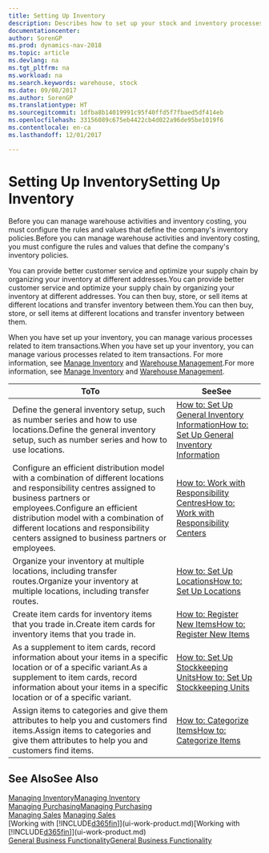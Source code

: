```yaml
---
title: Setting Up Inventory
description: Describes how to set up your stock and inventory processes, including transfer routes and locations, such as warehouses.
documentationcenter: 
author: SorenGP
ms.prod: dynamics-nav-2018
ms.topic: article
ms.devlang: na
ms.tgt_pltfrm: na
ms.workload: na
ms.search.keywords: warehouse, stock
ms.date: 09/08/2017
ms.author: SorenGP
ms.translationtype: HT
ms.sourcegitcommit: 1dfba8b14019991c95f40ffd5f7fbaed5df414eb
ms.openlocfilehash: 33156089c675eb4422cb4d022a96de95be1019f6
ms.contentlocale: en-ca
ms.lasthandoff: 12/01/2017

---
```

# <a name="setting-up-inventory"></a><span data-ttu-id="53d61-103">Setting Up Inventory</span><span class="sxs-lookup"><span data-stu-id="53d61-103">Setting Up Inventory</span></span>
<span data-ttu-id="53d61-104">Before you can manage warehouse activities and inventory costing, you must configure the rules and values that define the company's inventory policies.</span><span class="sxs-lookup"><span data-stu-id="53d61-104">Before you can manage warehouse activities and inventory costing, you must configure the rules and values that define the company's inventory policies.</span></span>

<span data-ttu-id="53d61-105">You can provide better customer service and optimize your supply chain by organizing your inventory at different addresses.</span><span class="sxs-lookup"><span data-stu-id="53d61-105">You can provide better customer service and optimize your supply chain by organizing your inventory at different addresses.</span></span> <span data-ttu-id="53d61-106">You can then buy, store, or sell items at different locations and transfer inventory between them.</span><span class="sxs-lookup"><span data-stu-id="53d61-106">You can then buy, store, or sell items at different locations and transfer inventory between them.</span></span>

<span data-ttu-id="53d61-107">When you have set up your inventory, you can manage various processes related to item transactions.</span><span class="sxs-lookup"><span data-stu-id="53d61-107">When you have set up your inventory, you can manage various processes related to item transactions.</span></span> <span data-ttu-id="53d61-108">For more information, see [Manage Inventory](inventory-manage-inventory.md) and [Warehouse Management](warehouse-manage-warehouse.md).</span><span class="sxs-lookup"><span data-stu-id="53d61-108">For more information, see [Manage Inventory](inventory-manage-inventory.md) and [Warehouse Management](warehouse-manage-warehouse.md).</span></span>

| <span data-ttu-id="53d61-109">To</span><span class="sxs-lookup"><span data-stu-id="53d61-109">To</span></span> | <span data-ttu-id="53d61-110">See</span><span class="sxs-lookup"><span data-stu-id="53d61-110">See</span></span> |
| --- | --- |
| <span data-ttu-id="53d61-111">Define the general inventory setup, such as number series and how to use locations.</span><span class="sxs-lookup"><span data-stu-id="53d61-111">Define the general inventory setup, such as number series and how to use locations.</span></span> |[<span data-ttu-id="53d61-112">How to: Set Up General Inventory Information</span><span class="sxs-lookup"><span data-stu-id="53d61-112">How to: Set Up General Inventory Information</span></span>](inventory-how-setup-general.md) |
|<span data-ttu-id="53d61-113">Configure an efficient distribution model with a combination of different locations and responsibility centres assigned to business partners or employees.</span><span class="sxs-lookup"><span data-stu-id="53d61-113">Configure an efficient distribution model with a combination of different locations and responsibility centers assigned to business partners or employees.</span></span>|[<span data-ttu-id="53d61-114">How to: Work with Responsibility Centres</span><span class="sxs-lookup"><span data-stu-id="53d61-114">How to: Work with Responsibility Centers</span></span>](inventory-responsibility-centers.md)|
| <span data-ttu-id="53d61-115">Organize your inventory at multiple locations, including transfer routes.</span><span class="sxs-lookup"><span data-stu-id="53d61-115">Organize your inventory at multiple locations, including transfer routes.</span></span> |[<span data-ttu-id="53d61-116">How to: Set Up Locations</span><span class="sxs-lookup"><span data-stu-id="53d61-116">How to: Set Up Locations</span></span>](inventory-how-register-new-items.md) |
| <span data-ttu-id="53d61-117">Create item cards for inventory items that you trade in.</span><span class="sxs-lookup"><span data-stu-id="53d61-117">Create item cards for inventory items that you trade in.</span></span> |[<span data-ttu-id="53d61-118">How to: Register New Items</span><span class="sxs-lookup"><span data-stu-id="53d61-118">How to: Register New Items</span></span>](inventory-how-register-new-items.md) |
|<span data-ttu-id="53d61-119">As a supplement to item cards, record information about your items in a specific location or of a specific variant.</span><span class="sxs-lookup"><span data-stu-id="53d61-119">As a supplement to item cards, record information about your items in a specific location or of a specific variant.</span></span>|[<span data-ttu-id="53d61-120">How to: Set Up Stockkeeping Units</span><span class="sxs-lookup"><span data-stu-id="53d61-120">How to: Set Up Stockkeeping Units</span></span>](inventory-how-to-set-up-stockkeeping-units.md)|
| <span data-ttu-id="53d61-121">Assign items to categories and give them attributes to help you and customers find items.</span><span class="sxs-lookup"><span data-stu-id="53d61-121">Assign items to categories and give them attributes to help you and customers find items.</span></span> |[<span data-ttu-id="53d61-122">How to: Categorize Items</span><span class="sxs-lookup"><span data-stu-id="53d61-122">How to: Categorize Items</span></span>](inventory-how-categorize-items.md) |

## <a name="see-also"></a><span data-ttu-id="53d61-123">See Also</span><span class="sxs-lookup"><span data-stu-id="53d61-123">See Also</span></span>
[<span data-ttu-id="53d61-124">Managing Inventory</span><span class="sxs-lookup"><span data-stu-id="53d61-124">Managing Inventory</span></span>](inventory-manage-inventory.md)  
[<span data-ttu-id="53d61-125">Managing Purchasing</span><span class="sxs-lookup"><span data-stu-id="53d61-125">Managing Purchasing</span></span>](purchasing-manage-purchasing.md)  
<span data-ttu-id="53d61-126">[Managing Sales](sales-manage-sales.md)  </span><span class="sxs-lookup"><span data-stu-id="53d61-126">[Managing Sales](sales-manage-sales.md)  </span></span>  
<span data-ttu-id="53d61-127">[Working with [!INCLUDE[d365fin](includes/d365fin_md.md)]](ui-work-product.md)</span><span class="sxs-lookup"><span data-stu-id="53d61-127">[Working with [!INCLUDE[d365fin](includes/d365fin_md.md)]](ui-work-product.md)</span></span>  
[<span data-ttu-id="53d61-128">General Business Functionality</span><span class="sxs-lookup"><span data-stu-id="53d61-128">General Business Functionality</span></span>](ui-across-business-areas.md)

